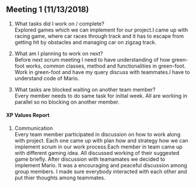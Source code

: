 Meeting 1 (11/13/2018)
---
1. What tasks did I work on / complete?  
Explored games which we can implement for our project.I came up with racing game, where car races through track and it has to escape from getting hit by obstacles and managing car on  zigzag track. 

2. What am I planning to work on next?  
Before next scrum meeting I need to have understanding of how green-foot works, common classes, method and functionalities in green-foot. Work in green-foot and have my query discuss with teammates.I have to understand code of Mario.  

3. What tasks are blocked waiting on another team member?  
Every member needs to do same task for initial week. All are working in parallel so no blocking on another member.

#### XP Values Report

1. Communication  
Every team member participated in discussion on how to work along with project. Each one came up with plan how and strategy how
we can implement scrum in our work process.Each member in team came up with different gaming idea. All discussed working of their 
suggested game briefly. After discussion with teamamates we decided to implement Mario. It was a encouraging and peaceful discussion among group members. I made sure everybody interacted with each other 
and put thier thoughts among teammates.
 
